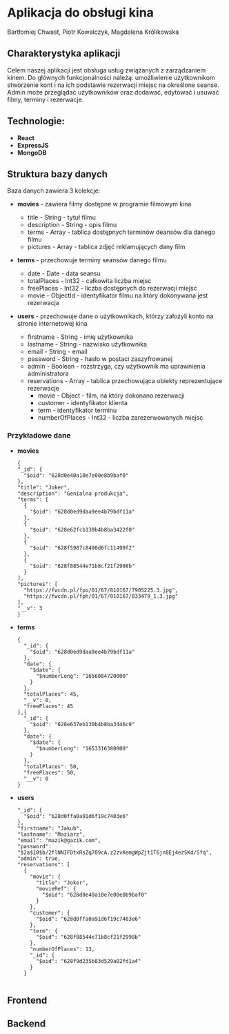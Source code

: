 # Aplikacja do obsługi kina

Bartłomiej Chwast, Piotr Kowalczyk, Magdalena Królikowska

## Charakterystyka aplikacji

Celem naszej aplikacji jest obsługa usług związanych z zarządzaniem kinem. Do głównych funkcjonalności należą: umożliwienie użytkownikom stworzenie kont i na ich podstawie rezerwacji miejsc na określone seanse. Admin może przeglądać użytkowników oraz dodawać, edytować i usuwać filmy, terminy i rezerwacje.

## Technologie:
- **React**
- **ExpressJS**
- **MongoDB**

## Struktura bazy danych

Baza danych zawiera 3 kolekcje:

- **movies** - zawiera filmy dostępne w programie filmowym kina
  - title - String - tytuł filmu
  - description - String - opis filmu
  - terms - Array - tablica dostępnych terminów deansów dla danego filmu
  - pictures - Array - tablica zdjęć reklamujących dany film
  
- **terms** - przechowuje terminy seansów danego filmu
  - date - Date - data seansu
  - totalPlaces - Int32 - całkowita liczba miejsc
  - freePlaces - Int32 - liczba dostępnych do rezerwacji miejsc
  - movie - ObjectId - identyfikator filmu na który dokonywana jest rezerwacja
  
- **users** - przechowuje dane o użytkownikach, którzy założyli konto na stronie internetowej kina
  - firstname - String - imię użytkownika
  - lastname - String - nazwisko użytkownika
  - email - String - email
  - password - String - hasło w postaci zaszyfrowanej
  - admin - Boolean - rozstrzyga, czy użytkownik ma uprawnienia administratora
  - reservations - Array - tablica przechowująca obiekty reprezentujące rezerwacje
    - movie - Object - film, na który dokonano rezerwacji
    - customer - identyfikator klienta
    - term - identyfikator terminu
    - numberOfPlaces - Int32 - liczba zarezerwowanych miejsc

 ### Przykładowe dane
  - **movies** 
      ```
      {
      "_id": {
        "$oid": "628d0e40a10e7e00e8b9baf0"
      },
      "title": "Joker",
      "description": "Genialna produkcja",
      "terms": [
        {
          "$oid": "628d0ed9daa9ee4b79bdf11a"
        },
        {
          "$oid": "628e62fcb130b4b8ba3422f0"
        },
        {
          "$oid": "628f5987c8490d6fc11499f2"
        },
        {
          "$oid": "628f88544e71b8cf21f2998b"
        }
      ],
      "pictures": [
        "https://fwcdn.pl/fpo/01/67/810167/7905225.3.jpg",
        "https://fwcdn.pl/fph/01/67/810167/833479_1.3.jpg"
      ],
      "__v": 3
    } 

  - **terms**
    ```
    {
      "_id": {
        "$oid": "628d0ed9daa9ee4b79bdf11a"
      },
      "date": {
        "$date": {
          "$numberLong": "1656084720000"
        }
      },
      "totalPlaces": 45,
      "__v": 0,
      "freePlaces": 45
    },{
      "_id": {
        "$oid": "628e637eb130b4b8ba3446c9"
      },
      "date": {
        "$date": {
          "$numberLong": "1653316380000"
        }
      },
      "totalPlaces": 50,
      "freePlaces": 50,
      "__v": 0
    }

- **users** 
  ```{
  "_id": {
    "$oid": "628d0ffa0a91d6f19c7403e6"
  },
  "firstname": "Jakub",
  "lastname": "Maziarz",
  "email": "mazik@gazik.com",
  "password": "$2a$10$b/2flNNIFDtxRsZq709cA.z2zvKemgWpZjt1T6jn8Ej4ezSKd/Sfq",
  "admin": true,
  "reservations": [
    {
      "movie": {
        "title": "Joker",
        "movieRef": {
          "$oid": "628d0e40a10e7e00e8b9baf0"
        }
      },
      "customer": {
        "$oid": "628d0ffa0a91d6f19c7403e6"
      },
      "term": {
        "$oid": "628f88544e71b8cf21f2998b"
      },
      "numberOfPlaces": 13,
      "_id": {
        "$oid": "628f9d235b83d529a02fd1a4"
      }
    }
        
## Frontend
## Backend
